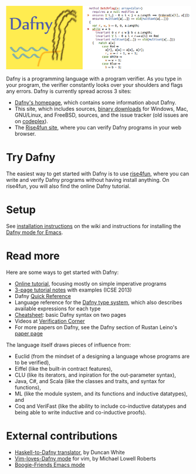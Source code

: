 ![Dafny](dafny-banner.png)

Dafny is a programming language with a program verifier. As you type in your program, the verifier constantly looks over your shoulders and flags any errors. Dafny is currently spread across 3 sites:

* [Dafny's homepage](http://research.microsoft.com/dafny), which contains some information about Dafny.
* This site, which includes sources, [binary downloads](https://github.com/Microsoft/dafny/releases) for Windows, Mac, GNU/Linux, and FreeBSD, sources, and the issue tracker (old issues are on [codeplex](https://dafny.codeplex.com/workitem/list/basic)).
* The [Rise4fun site](http://rise4fun.com/dafny), where you can verify Dafny programs in your web browser.

# Try Dafny

The easiest way to get started with Dafny is to use [rise4fun](http://rise4fun.com/dafny), where you can write and verify Dafny programs without having install anything. On rise4fun, you will also find the online Dafny tutorial.

# Setup

See [installation instructions](https://github.com/Microsoft/dafny/wiki/INSTALL) on the wiki
and instructions for installing the [Dafny mode for Emacs](https://github.com/boogie-org/boogie-friends).

# Read more

Here are some ways to get started with Dafny:

* [Online tutorial](http://rise4fun.com/Dafny/tutorial/guide), focusing mostly on simple imperative programs 
* [3-page tutorial notes](http://research.microsoft.com/en-us/um/people/leino/papers/krml233.pdf) with examples (ICSE 2013) 
* Dafny [Quick Reference](http://research.microsoft.com/en-us/projects/dafny/reference.aspx)
* Language reference for the [Dafny type system](http://research.microsoft.com/en-us/um/people/leino/papers/krml243.html), which also describes available expressions for each type 
* [Cheatsheet](https://docs.google.com/document/d/1kz5_yqzhrEyXII96eCF1YoHZhnb_6dzv-K3u79bMMis/edit?pref=2&pli=1): basic Dafny syntax on two pages 
* Videos at [Verification Corner](https://www.youtube.com/channel/UCP2eLEql4tROYmIYm5mA27A)
* For more papers on Dafny, see the Dafny section of Rustan Leino's [paper page](http://research.microsoft.com/en-us/um/people/leino/papers.html)

The language itself draws pieces of influence from:

* Euclid (from the mindset of a designing a language whose programs are to be verified),
* Eiffel (like the built-in contract features),
* CLU (like its iterators, and inpiration for the out-parameter syntax),
* Java, C#, and Scala (like the classes and traits, and syntax for functions),
* ML (like the module system, and its functions and inductive datatypes), and
* Coq and VeriFast (like the ability to include co-inductive datatypes and being able to write inductive and co-inductive proofs).

# External contributions

* [Haskell-to-Dafny translator](http://www.doc.ic.ac.uk/~dcw/h2d.cgi), by Duncan White
* [Vim-loves-Dafny mode](https://github.com/mlr-msft/vim-loves-dafny) for vim, by Michael Lowell Roberts
* [Boogie-Friends Emacs mode](https://github.com/boogie-org/boogie-friends)
